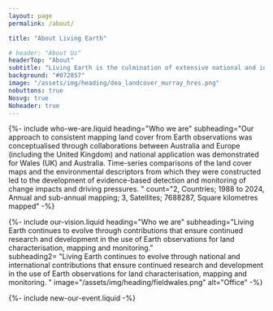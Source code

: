 ```yaml
---
layout: page
permalink: /about/

title: "About Living Earth"

# header: "About Us"
headerTop: "About"
subtitle: "Living Earth is the culmination of extensive national and international collaborations between universities, research organisations, governments, space agencies, businesses and the public. ; Who we are; Visions, Meet our team; Contributing organisations; Further information"
background: "#072857"
image: "/assets/img/heading/dea_landcover_murray_hres.png"
nobuttons: true
Nosvg: true
Noheader: true
---
```


{%-
include who-we-are.liquid
heading="Who we are"
subheading="Our approach to consistent mapping land cover from Earth observations was conceptualised through collaborations between Australia and Europe (including the United Kingdom) and national application was demonstrated for Wales (UK) and Australia. Time-series comparisons of the land cover maps and the environmental descriptors from which they were constructed led to the development of evidence-based detection and monitoring of change impacts and driving pressures. "
count="2, Countries; 1988 to 2024, Annual and sub-annual mapping; 3, Satellites; 7688287, Square kilometres mapped"
-%}

{%-
include our-vision.liquid
heading="Who we are"
subheading="Living Earth continues to evolve through contributions that ensure continued research and development in the use of Earth observations for land characterisation, mapping and monitoring."  
subheading2= "Living Earth continues to evolve through national and international contributions that ensure continued research and development in the use of Earth observations for land characterisation, mapping and monitoring. "
image="/assets/img/heading/fieldwales.png" alt="Office"
-%}

{%-
include new-our-event.liquid
-%}


